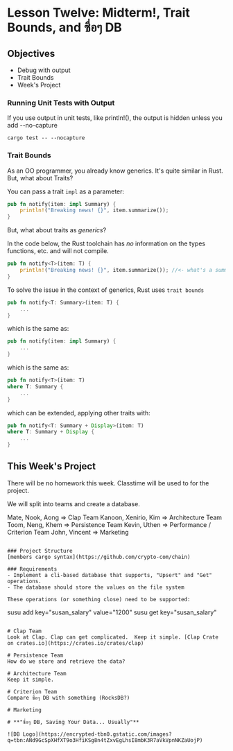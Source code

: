 # Lesson Twelve:  Midterm!, Trait Bounds, and ซื่อๆ DB

## Objectives 
- Debug with output
- Trait Bounds
- Week's Project


### Running Unit Tests with Output

If you use output in unit tests, like println!(), the output is hidden unless you add --no-capture

```
cargo test -- --nocapture
```

### Trait Bounds

As an OO programmer, you already know generics.  It's quite similar in Rust. But, what about Traits?

You can pass a trait `impl` as a parameter:

```rust
pub fn notify(item: impl Summary) {
    println!("Breaking news! {}", item.summarize());
}
```

But, what about traits as *generics*?


In the code below, the Rust toolchain has *no* information on the types functions, etc. and will not compile. 

```rust
pub fn notify<T>(item: T) {
    println!("Breaking news! {}", item.summarize()); //<- what's a summarize?
}
```

To solve the issue in the context of generics, Rust uses `trait bounds` 
```rust
pub fn notify<T: Summary>(item: T) {
    ...
}
```

which is the same as:
```rust
pub fn notify(item: impl Summary) {
    ...
}
```

which is the same as:
```rust
pub fn notify<T>(item: T) 
where T: Summary {
    ...
}
```

which can be extended, applying other traits with:

```rust
pub fn notify<T: Summary + Display>(item: T) 
where T: Summary + Display {
    ...
}
```



## This Week's Project

There will be no homework this week.  Classtime will be used to for the project.


We will split into teams and create a database.

Mate, Nook, Aong => Clap Team
Kanoon, Xenirio, Kim => Architecture Team
Toom, Neng, Khem => Persistence Team
Kevin, Uthen => Performance / Criterion Team
John, Vincent => Marketing
```

### Project Structure
[members cargo syntax](https://github.com/crypto-com/chain)

### Requirements
- Implement a cli-based database that supports, "Upsert" and "Get" operations.
- The database should store the values on the file system

These operations (or something close) need to be supported:

```
susu add key="susan_salary" value="1200"
susu get key="susan_salary"
```

# Clap Team
Look at Clap. Clap can get complicated.  Keep it simple. [Clap Crate on crates.io](https://crates.io/crates/clap)   

# Persistence Team
How do we store and retrieve the data?

# Architecture Team
Keep it simple.

# Criterion Team 
Compare ซื่อๆ DB with something (RocksDB?) 

# Marketing

# **"ซื่อๆ DB, Saving Your Data... Usually"** 

![DB Logo](https://encrypted-tbn0.gstatic.com/images?q=tbn:ANd9GcSpXHfXT9o3HfiKSg8n4tZxvEgLhsI8mbK3R7aVkVpnNKZaUojP)



